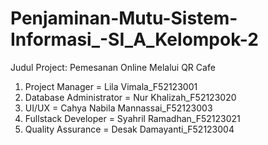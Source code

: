 # Penjaminan-Mutu-Sistem-Informasi_-SI_A_Kelompok-2
Judul Project: Pemesanan Online Melalui QR Cafe 
1. Project Manager = Lila Vimala_F52123001
2. Database Administrator = Nur Khalizah_F52123020
3. UI/UX = Cahya Nabila Mannassai_F52123003
4. Fullstack Developer = Syahril Ramadhan_F52123021
5. Quality Assurance = Desak Damayanti_F52123004
